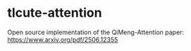 # tlcute-attention
Open source implementation of the QiMeng-Attention paper: https://www.arxiv.org/pdf/2506.12355
